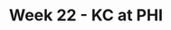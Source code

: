 ---
layout: game
title: Week 22 - KC at PHI
season: 2022
game_id: 2022_22_KC_PHI
away_team: KC
home_team: PHI
---